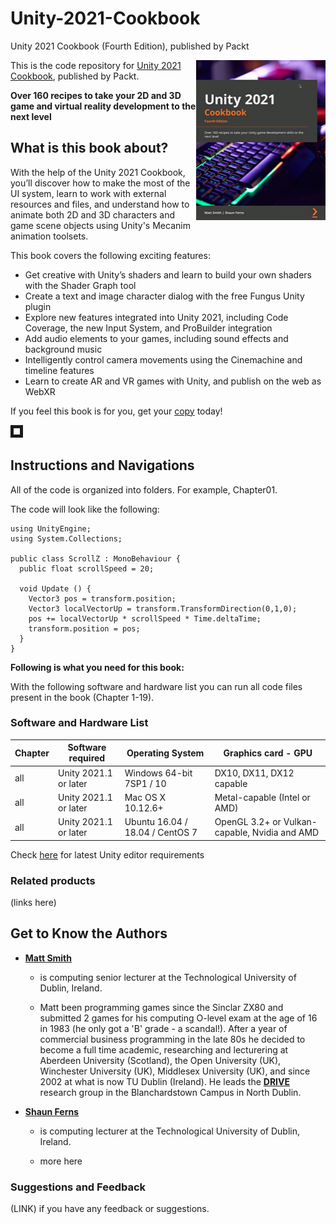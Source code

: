 # Unity-2021-Cookbook
Unity 2021 Cookbook (Fourth Edition), published by Packt

<a href="https://www.packtpub.com/game-development/unity-2020-cookbook"><img src="/images/cover2021.png" alt="Unity 2021 Cookbook" height="256px" align="right"></a>

This is the code repository for [Unity 2021 Cookbook](https://www.packtpub.com/game-development/unity-2020-cookbook), published by Packt.

**Over 160 recipes to take your 2D and 3D game and virtual reality development to the next level**

## What is this book about?
With the help of the Unity 2021 Cookbook, you’ll discover how to make the most of the UI system, learn to work with external resources and files, and understand how to animate both 2D and 3D characters and game scene objects using Unity's Mecanim animation toolsets.

This book covers the following exciting features: 
* Get creative with Unity’s shaders and learn to build your own shaders with the Shader Graph tool
* Create a text and image character dialog with the free Fungus Unity plugin
* Explore new features integrated into Unity 2021, including Code Coverage, the new Input System, and ProBuilder integration
* Add audio elements to your games, including sound effects and background music
* Intelligently control camera movements using the Cinemachine and timeline features
* Learn to create AR and VR games with Unity, and publish on the web as WebXR


If you feel this book is for you, get your [copy](https://www.packtpub.com/product/unity-2021-cookbook-fourth-edition/9781839217616) today!

<a href="https://www.packtpub.com/?utm_source=github&utm_medium=banner&utm_campaign=GitHubBanner"><img src="https://raw.githubusercontent.com/PacktPublishing/GitHub/master/GitHub.png" 
alt="https://www.packtpub.com/" border="5" /></a>


## Instructions and Navigations
All of the code is organized into folders. For example, Chapter01.

The code will look like the following:
```
using UnityEngine; 
using System.Collections; 

public class ScrollZ : MonoBehaviour { 
  public float scrollSpeed = 20; 

  void Update () { 
    Vector3 pos = transform.position; 
    Vector3 localVectorUp = transform.TransformDirection(0,1,0); 
    pos += localVectorUp * scrollSpeed * Time.deltaTime; 
    transform.position = pos; 
  } 
} 
```

**Following is what you need for this book:**

With the following software and hardware list you can run all code files present in the book (Chapter 1-19).

### Software and Hardware List

| Chapter  | Software required         | Operating System               | Graphics card - GPU                            |
| -------- | --------------------------| -------------------------------| -----------------------------------------------|
| all      | Unity 2021.1 or later     | Windows 64-bit 7SP1 / 10       | DX10, DX11, DX12 capable                       |
| all      | Unity 2021.1 or later     | Mac OS X 10.12.6+              | Metal-capable (Intel or AMD)                   |
| all      | Unity 2021.1 or later     | Ubuntu 16.04 / 18.04 / CentOS 7| OpenGL 3.2+ or Vulkan-capable, Nvidia and AMD  |

Check [here](https://docs.unity3d.com/Manual/system-requirements.html#editor) for latest Unity editor requirements 

### Related products <Other books you may enjoy>

(links here)

## Get to Know the Authors

- [**Matt Smith**](https://github.com/dr-matt-smith)

    - is computing senior lecturer at the Technological University of Dublin, Ireland.
        
    - Matt been programming games since the Sinclar ZX80 and submitted 2 games for his computing O-level exam at the age of 16 in 1983 (he only got a 'B' grade - a scandal!). After a year of commercial business programming in the late 80s he decided to become a full time academic, researching and lecturering at Aberdeen University (Scotland), the Open University (UK), Winchester University (UK), Middlesex University (UK), and since 2002 at what is now TU Dublin (Ireland). He leads the [**DRIVE**](http://drive-rg.ie/) research group in the Blanchardstown Campus in North Dublin.
    
- [**Shaun Ferns**](https://github.com/shaunferns)

    - is computing lecturer at the Technological University of Dublin, Ireland.

    - more here

### Suggestions and Feedback
(LINK) if you have any feedback or suggestions.
